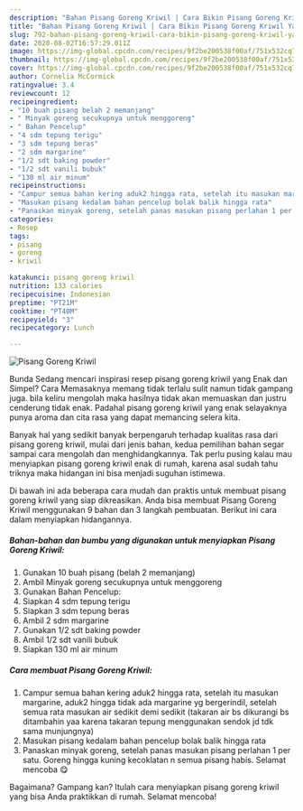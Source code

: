 ```yaml
---
description: "Bahan Pisang Goreng Kriwil | Cara Bikin Pisang Goreng Kriwil Yang Lezat"
title: "Bahan Pisang Goreng Kriwil | Cara Bikin Pisang Goreng Kriwil Yang Lezat"
slug: 792-bahan-pisang-goreng-kriwil-cara-bikin-pisang-goreng-kriwil-yang-lezat
date: 2020-08-02T16:57:29.011Z
image: https://img-global.cpcdn.com/recipes/9f2be200538f00af/751x532cq70/pisang-goreng-kriwil-foto-resep-utama.jpg
thumbnail: https://img-global.cpcdn.com/recipes/9f2be200538f00af/751x532cq70/pisang-goreng-kriwil-foto-resep-utama.jpg
cover: https://img-global.cpcdn.com/recipes/9f2be200538f00af/751x532cq70/pisang-goreng-kriwil-foto-resep-utama.jpg
author: Cornelia McCormick
ratingvalue: 3.4
reviewcount: 12
recipeingredient:
- "10 buah pisang belah 2 memanjang"
- " Minyak goreng secukupnya untuk menggoreng"
- " Bahan Pencelup"
- "4 sdm tepung terigu"
- "3 sdm tepung beras"
- "2 sdm margarine"
- "1/2 sdt baking powder"
- "1/2 sdt vanili bubuk"
- "130 ml air minum"
recipeinstructions:
- "Campur semua bahan kering aduk2 hingga rata, setelah itu masukan margarine, aduk2 hingga tidak ada margarine yg bergerindil, setelah semua rata masukan air sedikit demi sedikit (takaran air bs dikurangi bs ditambahin yaa karena takaran tepung menggunakan sendok jd tdk sama munjungnya)"
- "Masukan pisang kedalam bahan pencelup bolak balik hingga rata"
- "Panaskan minyak goreng, setelah panas masukan pisang perlahan 1 per satu. Goreng hingga kuning kecoklatan n semua pisang habis. Selamat mencoba 😋"
categories:
- Resep
tags:
- pisang
- goreng
- kriwil

katakunci: pisang goreng kriwil 
nutrition: 133 calories
recipecuisine: Indonesian
preptime: "PT21M"
cooktime: "PT40M"
recipeyield: "3"
recipecategory: Lunch

---
```



![Pisang Goreng Kriwil](https://img-global.cpcdn.com/recipes/9f2be200538f00af/751x532cq70/pisang-goreng-kriwil-foto-resep-utama.jpg)

Bunda Sedang mencari inspirasi resep pisang goreng kriwil yang Enak dan Simpel? Cara Memasaknya memang tidak terlalu sulit namun tidak gampang juga. bila keliru mengolah maka hasilnya tidak akan memuaskan dan justru cenderung tidak enak. Padahal pisang goreng kriwil yang enak selayaknya punya aroma dan cita rasa yang dapat memancing selera kita.



Banyak hal yang sedikit banyak berpengaruh terhadap kualitas rasa dari pisang goreng kriwil, mulai dari jenis bahan, kedua pemilihan bahan segar sampai cara mengolah dan menghidangkannya. Tak perlu pusing kalau mau menyiapkan pisang goreng kriwil enak di rumah, karena asal sudah tahu triknya maka hidangan ini bisa menjadi suguhan istimewa.


Di bawah ini ada beberapa cara mudah dan praktis untuk membuat pisang goreng kriwil yang siap dikreasikan. Anda bisa membuat Pisang Goreng Kriwil menggunakan 9 bahan dan 3 langkah pembuatan. Berikut ini cara dalam menyiapkan hidangannya.

<!--inarticleads1-->

##### Bahan-bahan dan bumbu yang digunakan untuk menyiapkan Pisang Goreng Kriwil:

1. Gunakan 10 buah pisang (belah 2 memanjang)
1. Ambil  Minyak goreng secukupnya untuk menggoreng
1. Gunakan  Bahan Pencelup:
1. Siapkan 4 sdm tepung terigu
1. Siapkan 3 sdm tepung beras
1. Ambil 2 sdm margarine
1. Gunakan 1/2 sdt baking powder
1. Ambil 1/2 sdt vanili bubuk
1. Siapkan 130 ml air minum




<!--inarticleads2-->

##### Cara membuat Pisang Goreng Kriwil:

1. Campur semua bahan kering aduk2 hingga rata, setelah itu masukan margarine, aduk2 hingga tidak ada margarine yg bergerindil, setelah semua rata masukan air sedikit demi sedikit (takaran air bs dikurangi bs ditambahin yaa karena takaran tepung menggunakan sendok jd tdk sama munjungnya)
1. Masukan pisang kedalam bahan pencelup bolak balik hingga rata
1. Panaskan minyak goreng, setelah panas masukan pisang perlahan 1 per satu. Goreng hingga kuning kecoklatan n semua pisang habis. Selamat mencoba 😋




Bagaimana? Gampang kan? Itulah cara menyiapkan pisang goreng kriwil yang bisa Anda praktikkan di rumah. Selamat mencoba!
